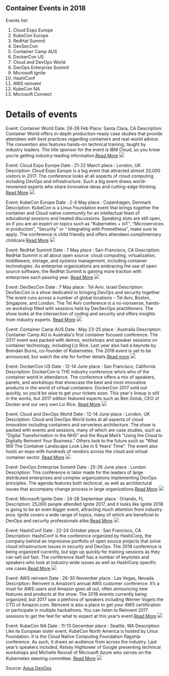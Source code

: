## Container Events in 2018

Events list:

1. Cloud Expo Europe
2. KubeCon Europe
3. RedHat Summit
4. DevSecCon
5. Container Camp AUS
6. DockerCon US
7. Cloud and DevOps World
8. DevOps Enterprise Summit
9. Microsoft Ignite
10. HashiConf
11. AWS reinvent
12. KubeCon NA 
13. Microsoft Connect

# Details of events
Event: Container World
Date: 26-28 Feb
Place: Santa Clara, CA
Description:  Container World offers in-depth production-ready case studies that provide attendees with best practices regarding containers and real-world advice. The convention also features hands-on technical training, taught by industry leaders. The title sponsor for the event is IBM Cloud, so you know you’re getting industry-leading information.[Read More](https://tmt.knect365.com/container-world/)
![](https://knect365.imgix.net/uploads/New-Web-Header-b1abb356d1689a73d10818c40ab9d2da.PNG?w=370&h=80&fit=max&or=0&compress=true)

Event: Cloud Expo Europe
Date : 21-22 March
place : London, UK
Description: Cloud Expo Europe is a big event that attracted almost 20,000 visitors in 2017. The conference looks at all aspects of cloud computing including DevOps and infrastructure. Such a big event draws world-renowned experts who share innovative ideas and cutting-edge thinking.  [Read More](https://www.cloudexpoeurope.com/) 
![](https://www.cloudexpoeurope.com/__media/Branding/logo-cloudexpoeurope.png)

Event: KubeCon Europe
Date : 2-4 May
place : Copenhagen, Denmark
Description: KubeCon is a Linux Foundation event that brings together the container and Cloud native community for an intellectual feast of educational sessions and heated discussions. Speaking slots are still open, so if you are an expert on topics such as “Kubernetes + IoT”, “Microservices in production”, “Security” or “ Integrating with Prometheus”, make sure to apply. The conference is child friendly and offers attendees complimentary childcare.[Read More](https://events.linuxfoundation.org/events/kubecon-cloudnativecon-europe-2018/)
![](https://blog.aquasec.com/hs-fs/hubfs/Blog/Container%20events%202018/KubeCon%20Europe%202018.png?t=1519324633895&width=253&name=KubeCon%20Europe%202018.png)

Event:  RedHat Summit
Date : 7 May
place : San-Francisco, CA
Description: RedHat Summit is all about open source: cloud computing, virtualization, middleware, storage, and systems management, including container technologies. As enterprise organizations are embracing the use of open source software, the RedHat Summit is gaining more traction with enterprises each passing year. [Read More](https://www.redhat.com/en/summit/2018)
![](https://blog.aquasec.com/hs-fs/hubfs/Blog/Container%20events%202018/RedHad%20Summit%202018.jpg?t=1519324633895&width=306&name=RedHad%20Summit%202018.jpg)

Event: DevSecCon
Date :  7 May
place : Tel Aviv, Israel
Description: DevSecCon is a show dedicated to bringing DevOps and security together. The event runs across a number of global locations - Tel Aviv, Boston, Singapore, and London. The Tel Aviv conference is a no-nonsense, hands-on workshop filled with sessions held by DevSecOps practitioners. The show looks at the intersection of coding and security and offers insights from industry experts. [Read More](https://www.devseccon.com/)
![](https://blog.aquasec.com/hs-fs/hubfs/Blog/Container%20events%202018/DevSecon%20tlv%202018.jpg?t=1519324633895&width=308&name=DevSecon%20tlv%202018.jpg)

Event: Container Camp AUS
Date : May 23-25
place : Australia
Description: Container Camp AU is Australia's first container focused conference. The 2017 event was packed with demos, workshops and speaker sessions on container technology, including Liz Rice. Last year also had a keynote by Brendan Burns, co-founder of Kubernetes. The 2018 event is yet to be announced, but watch the site for further details.[Read more](https://2017.container.camp/au/)
![](https://blog.aquasec.com/hs-fs/hubfs/Blog/Container%20events%202018/Containercamp%202018.png?t=1519324633895&width=332&name=Containercamp%202018.png)

Event: DockerCon US
Date :  12-14 June
place : San Francisco, California
Description: DockerCon is THE industry conference who’s who of the container world in attendance. The conference offers a mix of speakers, panels, and workshops that showcase the best and most innovative products in the world of virtual containers. DockerCon 2017 sold out quickly, so you’d be wise to get your tickets soon. This year's lineup is still in the works, but 2017 edition featured experts such as Ben Golub, CEO of Docker and our very own Liz Rice. [Read More](https://2018.dockercon.com/)
![](https://blog.aquasec.com/hs-fs/hubfs/Blog/Container%20events%202018/DockerCon%202018.png?t=1519324633895&width=332&name=DockerCon%202018.png)

Event: Cloud and DevOps World
Date : 12-14 June
place : London, UK
Description: Cloud and DevOps World looks at all aspects of cloud innovation including containers and serverless architecture. The show is packed with events and sessions, many of which are case studies, such as “Digital Transformation in the NHS” and the Royal Mail’s “Using the Cloud to Digitally Reinvent Your Business.” Others look to the future such as “What Will The Container Landscape Look Like in 5 Years’ Time”. The event also hosts an expo with hundreds of vendors across the cloud and virtual container sector. [Read More](https://tmt.knect365.com/cloud-devops-world/)
![](https://blog.aquasec.com/hs-fs/hubfs/Blog/Container%20events%202018/cloud%20devops%20world%202018.png?t=1519324633895&width=255&name=cloud%20devops%20world%202018.png)

Event: DevOps Enterprise Summit
Date : 25-26 June
place : London
Description: This conference is tailor made for the leaders of large distributed enterprises and complex organizations implementing DevOps principles. The agenda features both technical, as well as architectural issues that accompany change process in large organizations.[Read More](https://events.itrevolution.com/eur/)
![](https://blog.aquasec.com/hs-fs/hubfs/Blog/Container%20events%202018/DevOps_Enterprise%202018.png?t=1519324633895&width=223&name=DevOps_Enterprise%202018.png)

Event: Microsoft Ignite
Date : 24-28 September
place : Orlando, FL
Description: 25,000 people attended Ignite 2017, and it looks like Ignite 2018 is going to be an even bigger event, attracting much attention from industry pros. Ignite covers a wide range of topics, many of which are beneficial to DevOps and security professionals alike.[Read More](https://msignite.eventcore.com/auth/login)
![](https://blog.aquasec.com/hs-fs/hubfs/Blog/Container%20events%202018/Microsoft%20Ignite%202018.png?t=1519324633895&width=219&name=Microsoft%20Ignite%202018.png)

Event: HashiConf
Date :  22-24 October
place : San Francisco, CA
Description: HashiConf is the conference organized by HashiCorp, the company behind an impressive portfolio of open source projects that solve cloud infrastructure issues in security and DevOps. The 2018 conference is being organized currently, but sign up quickly for training sessions as they can sell out fast. The conference itself has a number of keynotes and speakers who look at industry-wide issues as well as HashiCorp specific use cases.[Read More](https://www.hashiconf.com/)
![](https://blog.aquasec.com/hs-fs/hubfs/Blog/Container%20events%202018/Hashiconf%202018.png?t=1519324633895&width=258&name=Hashiconf%202018.png)

Event: AWS reinvent
Date : 26-30 November
place : Las Vegas, Nevada
Description: Reinvent is Amazon’s annual AWS customer conference. It’s a must for AWS users and Amazon goes all out, often announcing new features and products at the show. The 2018 eventis currently being organized, but 2017 saw a plethora of speakers including Werner Vogels the CTO of Amazon.com. Reinvent is also a place to get your AWS certification or participate in multiple hackathons. You can listen to Reinvent 2017 sessions to get the feel for what to expect at this year’s  event.[Read More](https://reinvent.awsevents.com/)
![](https://blog.aquasec.com/hs-fs/hubfs/Blog/Container%20events%202018/reinvent%202018.png?t=1519324633895&width=310&name=reinvent%202018.png)

Event: KubeCon NA 
Date : 11-13 December
place : Seattle, WA
Description: Like its European sister event, KubeCon North America is hosted by Linux Foundation. It is the Cloud Native Computing Foundation flagship conference. As such, it draws an audience from across the industry. Last year’s speakers included, Kelsey Hightower of Google presenting technical workshops and Michelle Noorali of Microsoft Azure who serves on the Kubernetes steering committee. [Read More](https://events.linuxfoundation.org/events/kubecon-cloudnativecon-north-america-2018/)
![](https://blog.aquasec.com/hs-fs/hubfs/Blog/Container%20events%202018/kubecon-na%202018.png?t=1519324633895&width=308&name=kubecon-na%202018.png)


Source: [Aqua](https://blog.aquasec.com/container-events-not-to-be-missed),[DevOps](https://solutionsreview.com/devops/2018/01/19/the-best-container-events-and-conferences-to-attend-in-2018/)
